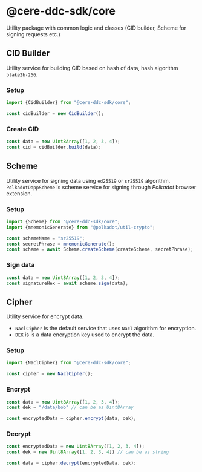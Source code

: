 # @cere-ddc-sdk/core

Utility package with common logic and classes (CID builder, Scheme for signing requests etc.)

## CID Builder

Utility service for building CID based on hash of data, hash algorithm `blake2b-256`.

### Setup

```typescript
import {CidBuilder} from "@cere-ddc-sdk/core";

const cidBuilder = new CidBuilder();
```

### Create CID

```typescript
const data = new Uint8Array([1, 2, 3, 4]);
const cid = cidBuilder.build(data);
```

## Scheme

Utility service for signing data using `ed25519` or `sr25519` algorithm.
`PolkadotDappScheme` is scheme service for signing through *Polkadot* browser extension.

### Setup

```typescript
import {Scheme} from "@cere-ddc-sdk/core";
import {mnemonicGenerate} from "@polkadot/util-crypto";

const schemeName = "sr25519";
const secretPhrase = mnemonicGenerate();
const scheme = await Scheme.createScheme(createScheme, secretPhrase);
```

### Sign data

```typescript
const data = new Uint8Array([1, 2, 3, 4]);
const signatureHex = await scheme.sign(data);
```

## Cipher

Utility service for encrypt data.

- `NaclCipher` is the default service that uses `Nacl` algorithm for encryption.
- `DEK` is is a data encryption key used to encrypt the data.

### Setup

```typescript
import {NaclCipher} from "@cere-ddc-sdk/core";

const cipher = new NaclCipher();
```

### Encrypt

```typescript
const data = new Uint8Array([1, 2, 3, 4]);
const dek = "/data/bob" // can be as Uint8Array

const encryptedData = cipher.encrypt(data, dek);
```

### Decrypt

```typescript
const encryptedData = new Uint8Array([1, 2, 3, 4]);
const dek = new Uint8Array([1, 2, 3, 4]) // can be as string

const data = cipher.decrypt(encryptedData, dek);
```